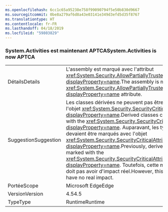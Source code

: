 ```yaml
---
ms.openlocfilehash: 6cc1c65a95238e758f99090794f5e50b830d9667
ms.sourcegitcommit: 0be8a279af6d8a43e03141e349d3efd5d35f8767
ms.translationtype: HT
ms.contentlocale: fr-FR
ms.lasthandoff: 04/18/2019
ms.locfileid: "59803829"
---
```

### <a name="systemactivities-is-now-aptca"></a><span data-ttu-id="f1e74-101">System.Activities est maintenant APTCA</span><span class="sxs-lookup"><span data-stu-id="f1e74-101">System.Activities is now APTCA</span></span>

|   |   |
|---|---|
|<span data-ttu-id="f1e74-102">Détails</span><span class="sxs-lookup"><span data-stu-id="f1e74-102">Details</span></span>|<span data-ttu-id="f1e74-103">L'assembly est marqué avec l'attribut <xref:System.Security.AllowPartiallyTrustedCallersAttribute?displayProperty=name>.</span><span class="sxs-lookup"><span data-stu-id="f1e74-103">The assembly is marked with the <xref:System.Security.AllowPartiallyTrustedCallersAttribute?displayProperty=name> attribute.</span></span>|
|<span data-ttu-id="f1e74-104">Suggestion</span><span class="sxs-lookup"><span data-stu-id="f1e74-104">Suggestion</span></span>|<span data-ttu-id="f1e74-105">Les classes dérivées ne peuvent pas être marquées avec l'objet <xref:System.Security.SecurityCriticalAttribute?displayProperty=name>.</span><span class="sxs-lookup"><span data-stu-id="f1e74-105">Derived classes cannot be marked with the <xref:System.Security.SecurityCriticalAttribute?displayProperty=name>.</span></span> <span data-ttu-id="f1e74-106">Auparavant, les types dérivés devaient être marqués avec l'objet <xref:System.Security.SecurityCriticalAttribute?displayProperty=name>.</span><span class="sxs-lookup"><span data-stu-id="f1e74-106">Previously, derived types had to be marked with the <xref:System.Security.SecurityCriticalAttribute?displayProperty=name>.</span></span> <span data-ttu-id="f1e74-107">Toutefois, cette modification ne doit pas avoir d'impact réel.</span><span class="sxs-lookup"><span data-stu-id="f1e74-107">However, this change should have no real impact.</span></span>|
|<span data-ttu-id="f1e74-108">Portée</span><span class="sxs-lookup"><span data-stu-id="f1e74-108">Scope</span></span>|<span data-ttu-id="f1e74-109">Microsoft Edge</span><span class="sxs-lookup"><span data-stu-id="f1e74-109">Edge</span></span>|
|<span data-ttu-id="f1e74-110">Version</span><span class="sxs-lookup"><span data-stu-id="f1e74-110">Version</span></span>|<span data-ttu-id="f1e74-111">4.5</span><span class="sxs-lookup"><span data-stu-id="f1e74-111">4.5</span></span>|
|<span data-ttu-id="f1e74-112">Type</span><span class="sxs-lookup"><span data-stu-id="f1e74-112">Type</span></span>|<span data-ttu-id="f1e74-113">Runtime</span><span class="sxs-lookup"><span data-stu-id="f1e74-113">Runtime</span></span>|
